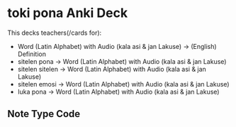 # toki pona Anki Deck

This decks teachers(/cards for):
- Word (Latin Alphabet) with Audio (kala asi & jan Lakuse) -> (English) Definition
- sitelen pona -> Word (Latin Alphabet) with Audio (kala asi & jan Lakuse)
- sitelen sitelen -> Word (Latin Alphabet) with Audio (kala asi & jan Lakuse)
- sitelen emosi -> Word (Latin Alphabet) with Audio (kala asi & jan Lakuse)
- luka pona -> Word (Latin Alphabet) with Audio (kala asi & jan Lakuse)

## Note Type Code
